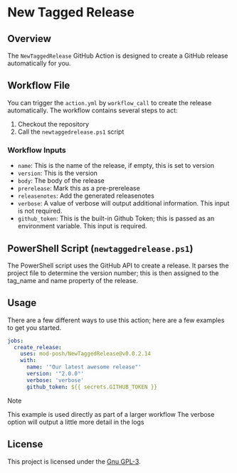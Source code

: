 # New Tagged Release

## Overview

The `NewTaggedRelease` GitHub Action is designed to create a GitHub release automatically for you.

## Workflow File

You can trigger the `action.yml` by `workflow_call` to create the release automatically. The workflow contains several steps to act:

1. Checkout the repository
2. Call the `newtaggedrelease.ps1` script

### Workflow Inputs

- `name`: This is the name of the release, if empty, this is set to version
- `version`: This is the version
- `body`: The body of the release
- `prerelease`: Mark this as a pre-prerelease
- `releasenotes`: Add the generated releasenotes
- `verbose`: A value of verbose will output additional information. This input is not required.
- `github_token`: This is the built-in Github Token; this is passed as an environment variable. This input is required.

## PowerShell Script (`newtaggedrelease.ps1`)

The PowerShell script uses the GitHub API to create a release. It parses the project file to determine the version number; this is then assigned to the tag_name and name property of the release.

## Usage

There are a few different ways to use this action; here are a few examples to get you started.

```yaml
jobs:
  create_release:
    uses: mod-posh/NewTaggedRelease@v0.0.2.14
    with:
      name: '"Our latest awesome release"'
      version: '"2.0.0"'
      verbose: 'verbose'
      github_token: ${{ secrets.GITHUB_TOKEN }}
```

> [!Note]
> This example is used directly as part of a larger workflow
> The verbose option will output a little more detail in the logs

## License

This project is licensed under the [Gnu GPL-3](LICENSE).
